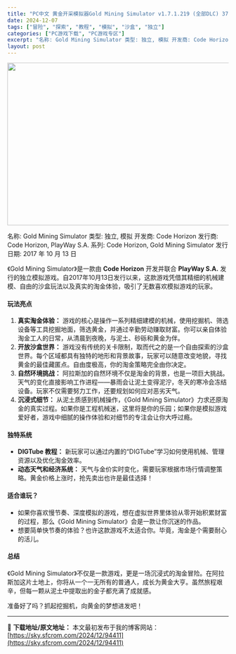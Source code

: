 ```yaml
---
title: "PC中文 黄金开采模拟器Gold Mining Simulator v1.7.1.219 (全部DLC) 37.16G"
date: 2024-12-07
tags: ["冒险", "探索", "教程", "模拟", "沙盒", "独立"]
categories: ["PC游戏下载", "PC游戏专区"]
excerpt: "名称: Gold Mining Simulator 类型: 独立, 模拟 开发商: Code Horizon 发行商: Code Horizon, PlayWay S.A. 系列: Code Horizon, Gold Mining Simulator 发行日期: 2017 年 10 月 13 日 &hellip;"
layout: post
---
```


<img class="aligncenter size-full wp-image-94412" src="https://sky.sfcrom.com/wp-content/uploads/2024/12/2024120700270191.webp" alt="" width="660" height="370" />

名称: Gold Mining Simulator
类型: 独立, 模拟
开发商: Code Horizon
发行商: Code Horizon, PlayWay S.A.
系列: Code Horizon, Gold Mining Simulator
发行日期: 2017 年 10 月 13 日

《Gold Mining Simulator》是一款由 <strong>Code Horizon</strong> 开发并联合 <strong>PlayWay S.A.</strong> 发行的独立模拟游戏。自2017年10月13日发行以来，这款游戏凭借其精细的机械建模、自由的沙盒玩法以及真实的淘金体验，吸引了无数喜欢模拟游戏的玩家。
<h4><strong>玩法亮点</strong></h4>
<ol>
 	<li><strong>真实淘金体验：</strong>
游戏的核心是操作一系列精细建模的机械，使用挖掘机、筛选设备等工具挖掘地面，筛选黄金，并通过辛勤劳动赚取财富。你可以亲自体验淘金工人的日常，从清晨到夜晚，与泥土、砂砾和黄金为伴。</li>
 	<li><strong>开放沙盒世界：</strong>
游戏没有传统的关卡限制，取而代之的是一个自由探索的沙盒世界。每个区域都具有独特的地形和背景故事，玩家可以随意改变地貌，寻找黄金的最佳藏匿点。自由度极高，你的淘金策略完全由你决定。</li>
 	<li><strong>自然环境挑战：</strong>
阿拉斯加的自然环境不仅是淘金的背景，也是一项巨大挑战。天气的变化直接影响工作进程——暴雨会让泥土变得泥泞，冬天的寒冷会冻结设备。玩家不仅需要努力工作，还要规划如何应对恶劣天气。</li>
 	<li><strong>沉浸式细节：</strong>
从泥土质感到机械操作，《Gold Mining Simulator》力求还原淘金的真实过程。如果你是工程机械迷，这里将是你的乐园；如果你是模拟游戏爱好者，游戏中细腻的操作体验和对细节的专注会让你大呼过瘾。</li>
</ol>
<h4><strong>独特系统</strong></h4>
<ul>
 	<li><strong>DIGTube 教程：</strong>
新玩家可以通过内置的“DIGTube”学习如何使用机械、管理资源以及优化淘金效率。</li>
 	<li><strong>动态天气和经济系统：</strong>
天气与金价实时变化，需要玩家根据市场行情调整策略。黄金价格上涨时，抢先卖出也许是最佳选择！</li>
</ul>
<h4><strong>适合谁玩？</strong></h4>
<ul>
 	<li>如果你喜欢慢节奏、深度模拟的游戏，想在虚拟世界里体验从零开始积累财富的过程，那么《Gold Mining Simulator》会是一款让你沉迷的作品。</li>
 	<li>想要简单快节奏的体验？也许这款游戏不太适合你。毕竟，淘金是个需要耐心的活儿。</li>
</ul>
<h4><strong>总结</strong></h4>
《Gold Mining Simulator》不仅是一款游戏，更是一场沉浸式的淘金冒险。在阿拉斯加这片土地上，你将从一个一无所有的普通人，成长为黄金大亨。虽然旅程艰辛，但每一颗从泥土中提取出的金子都充满了成就感。

准备好了吗？抓起挖掘机，向黄金的梦想进发吧！

---
📖 **下载地址/原文地址：** 本文最初发布于我的博客网站：[https://sky.sfcrom.com/2024/12/94411](https://sky.sfcrom.com/2024/12/94411)
